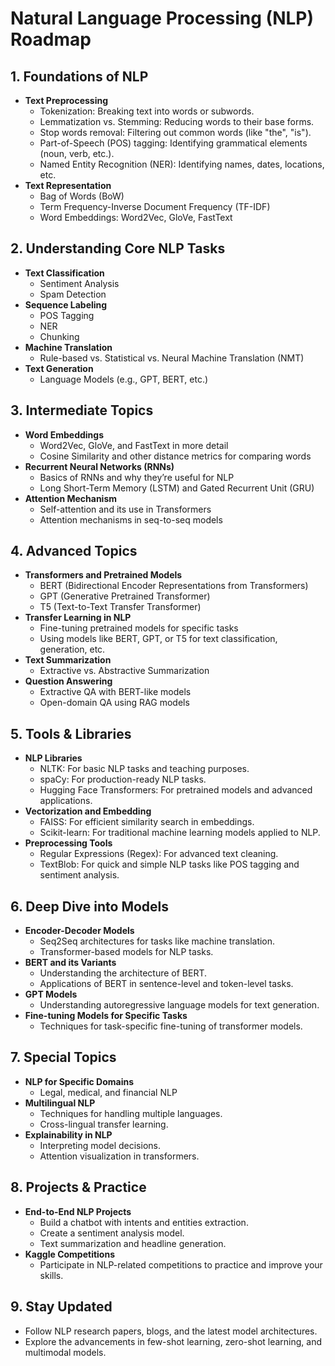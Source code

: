 
# Natural Language Processing (NLP) Roadmap

## 1. Foundations of NLP
- **Text Preprocessing**
  - Tokenization: Breaking text into words or subwords.
  - Lemmatization vs. Stemming: Reducing words to their base forms.
  - Stop words removal: Filtering out common words (like "the", "is").
  - Part-of-Speech (POS) tagging: Identifying grammatical elements (noun, verb, etc.).
  - Named Entity Recognition (NER): Identifying names, dates, locations, etc.
- **Text Representation**
  - Bag of Words (BoW)
  - Term Frequency-Inverse Document Frequency (TF-IDF)
  - Word Embeddings: Word2Vec, GloVe, FastText

## 2. Understanding Core NLP Tasks
- **Text Classification**
  - Sentiment Analysis
  - Spam Detection
- **Sequence Labeling**
  - POS Tagging
  - NER
  - Chunking
- **Machine Translation**
  - Rule-based vs. Statistical vs. Neural Machine Translation (NMT)
- **Text Generation**
  - Language Models (e.g., GPT, BERT, etc.)

## 3. Intermediate Topics
- **Word Embeddings**
  - Word2Vec, GloVe, and FastText in more detail
  - Cosine Similarity and other distance metrics for comparing words
- **Recurrent Neural Networks (RNNs)**
  - Basics of RNNs and why they’re useful for NLP
  - Long Short-Term Memory (LSTM) and Gated Recurrent Unit (GRU)
- **Attention Mechanism**
  - Self-attention and its use in Transformers
  - Attention mechanisms in seq-to-seq models

## 4. Advanced Topics
- **Transformers and Pretrained Models**
  - BERT (Bidirectional Encoder Representations from Transformers)
  - GPT (Generative Pretrained Transformer)
  - T5 (Text-to-Text Transfer Transformer)
- **Transfer Learning in NLP**
  - Fine-tuning pretrained models for specific tasks
  - Using models like BERT, GPT, or T5 for text classification, generation, etc.
- **Text Summarization**
  - Extractive vs. Abstractive Summarization
- **Question Answering**
  - Extractive QA with BERT-like models
  - Open-domain QA using RAG models

## 5. Tools & Libraries
- **NLP Libraries**
  - NLTK: For basic NLP tasks and teaching purposes.
  - spaCy: For production-ready NLP tasks.
  - Hugging Face Transformers: For pretrained models and advanced applications.
- **Vectorization and Embedding**
  - FAISS: For efficient similarity search in embeddings.
  - Scikit-learn: For traditional machine learning models applied to NLP.
- **Preprocessing Tools**
  - Regular Expressions (Regex): For advanced text cleaning.
  - TextBlob: For quick and simple NLP tasks like POS tagging and sentiment analysis.

## 6. Deep Dive into Models
- **Encoder-Decoder Models**
  - Seq2Seq architectures for tasks like machine translation.
  - Transformer-based models for NLP tasks.
- **BERT and its Variants**
  - Understanding the architecture of BERT.
  - Applications of BERT in sentence-level and token-level tasks.
- **GPT Models**
  - Understanding autoregressive language models for text generation.
- **Fine-tuning Models for Specific Tasks**
  - Techniques for task-specific fine-tuning of transformer models.

## 7. Special Topics
- **NLP for Specific Domains**
  - Legal, medical, and financial NLP
- **Multilingual NLP**
  - Techniques for handling multiple languages.
  - Cross-lingual transfer learning.
- **Explainability in NLP**
  - Interpreting model decisions.
  - Attention visualization in transformers.

## 8. Projects & Practice
- **End-to-End NLP Projects**
  - Build a chatbot with intents and entities extraction.
  - Create a sentiment analysis model.
  - Text summarization and headline generation.
- **Kaggle Competitions**
  - Participate in NLP-related competitions to practice and improve your skills.

## 9. Stay Updated
- Follow NLP research papers, blogs, and the latest model architectures.
- Explore the advancements in few-shot learning, zero-shot learning, and multimodal models.
